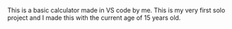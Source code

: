 This is a basic calculator made in VS code by me.
This is my very first solo project and I made this with the current age of 15 years old.
